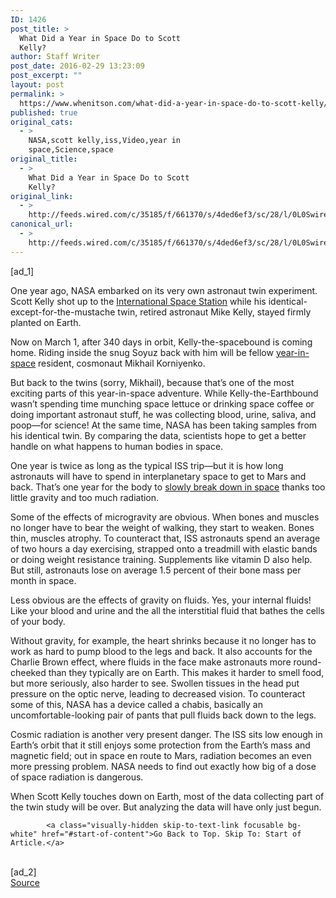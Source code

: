 ```yaml
---
ID: 1426
post_title: >
  What Did a Year in Space Do to Scott
  Kelly?
author: Staff Writer
post_date: 2016-02-29 13:23:09
post_excerpt: ""
layout: post
permalink: >
  https://www.whenitson.com/what-did-a-year-in-space-do-to-scott-kelly/
published: true
original_cats:
  - >
    NASA,scott kelly,iss,Video,year in
    space,Science,space
original_title:
  - >
    What Did a Year in Space Do to Scott
    Kelly?
original_link:
  - >
    http://feeds.wired.com/c/35185/f/661370/s/4ded6ef3/sc/28/l/0L0Swired0N0C20A160C0A20Cyear0Espace0Escott0Ekelly0C/story01.htm
canonical_url:
  - >
    http://feeds.wired.com/c/35185/f/661370/s/4ded6ef3/sc/28/l/0L0Swired0N0C20A160C0A20Cyear0Espace0Escott0Ekelly0C/story01.htm
---
```

 [ad_1]
<br><div id="start-of-content"><p>One year ago, NASA embarked on its very own astronaut twin experiment. Scott Kelly shot up to the <a href="http://www.wired.com/tag/international-space-station/" target="_blank">International Space Station</a> while his identical-except-for-the-mustache twin, retired astronaut Mike Kelly, stayed firmly planted on Earth.</p>
<p>Now on March 1, after 340 days in orbit, Kelly-the-spacebound is coming home. Riding inside the snug Soyuz back with him will be fellow <a href="https://www.nasa.gov/1ym/" target="_blank">year-in-space</a> resident, cosmonaut Mikhail Korniyenko.</p>
<p>But back to the twins (sorry, Mikhail), because that’s one of the most exciting parts of this year-in-space adventure. While Kelly-the-Earthbound wasn’t spending time munching space lettuce or drinking space coffee or doing important astronaut stuff, he was collecting blood, urine, saliva, and poop—for science! At the same time, NASA has been taking samples from his identical twin. By comparing the data, scientists hope to get a better handle on what happens to human bodies in space.</p>
<p>One year is twice as long as the typical ISS trip—but it is how long astronauts will have to spend in interplanetary space to get to Mars and back. That’s one year for the body to <a href="http://www.wired.com/2016/02/space-is-cold-vast-and-deadly-humans-will-explore-it-anyway/" target="_blank">slowly break down in space</a> thanks too little gravity and too much radiation.</p>
<p>Some of the effects of microgravity are obvious. When bones and muscles no longer have to bear the weight of walking, they start to weaken. Bones thin, muscles atrophy. To counteract that, ISS astronauts spend an average of two hours a day exercising, strapped onto a treadmill with elastic bands or doing weight resistance training. Supplements like vitamin D also help. But still, astronauts lose on average 1.5 percent of their bone mass per month in space.</p>
<p>Less obvious are the effects of gravity on fluids. Yes, your internal fluids! Like your blood and urine and the all the interstitial fluid that bathes the cells of your body.</p>
<p>Without gravity, for example, the heart shrinks because it no longer has to work as hard to pump blood to the legs and back. It also accounts for the Charlie Brown effect, where fluids in the face make astronauts more round-cheeked than they typically are on Earth. This makes it harder to smell food, but more seriously, also harder to see. Swollen tissues in the head put pressure on the optic nerve, leading to decreased vision. To counteract some of this, NASA has a device called a chabis, basically an uncomfortable-looking pair of pants that pull fluids back down to the legs.</p>
<p>Cosmic radiation is another very present danger. The ISS sits low enough in Earth’s orbit that it still enjoys some protection from the Earth’s mass and magnetic field; out in space en route to Mars, radiation becomes an even more pressing problem. NASA needs to find out exactly how big of a dose of space radiation is dangerous.</p>
<p>When Scott Kelly touches down on Earth, most of the data collecting part of the twin study will be over. But analyzing the data will have only just begun.</p>

			<a class="visually-hidden skip-to-text-link focusable bg-white" href="#start-of-content">Go Back to Top. Skip To: Start of Article.</a>

			
</div>
<br>[ad_2]
<br><a href="http://feeds.wired.com/c/35185/f/661370/s/4ded6ef3/sc/28/l/0L0Swired0N0C20A160C0A20Cyear0Espace0Escott0Ekelly0C/story01.htm">Source </a>